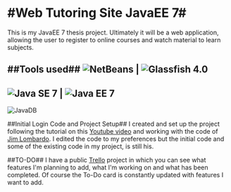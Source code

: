 #Web Tutoring Site JavaEE 7#
======================
This is my JavaEE 7 thesis project. Ultimately it will be a web application, allowing the user to register to online courses and watch material to learn subjects.

##Tools used##
![NetBeans](https://netbeans.org/images_www/visual-guidelines/NB-IDE-logo.png) | ![Glassfish 4.0](https://dl.dropboxusercontent.com/u/5212783/github%20repo/glassfish_logo.png)
------------
![Java SE 7](https://dl.dropboxusercontent.com/u/5212783/github%20repo/java7.jpg) | ![Java EE 7](https://dl.dropboxusercontent.com/u/5212783/github%20repo/java%20ee%20pic.png)
------------
![JavaDB](http://localdoc.scusa.lsu.edu/java/6-jdk/db/docs/html/images/java_db_type.jpg)


##Initial Login Code and Project Setup##
I created and set up the project following the tutorial on this [Youtube video](http://youtu.be/1xsU6juUZd0) and working with the code of [Jim Lombardo](https://github.com/jlombardo/jsfsecure). I edited the code to my preferences but the initial code and some of the existing code in my project, is still his.

##TO-DO##
I have a public [Trello](https://trello.com/b/rWthfmdU/javaee7-thesis) project in which you can see what features I'm planning to add, what I'm working on and what has been completed. Of course the To-Do card is constantly updated with features I want to add.
